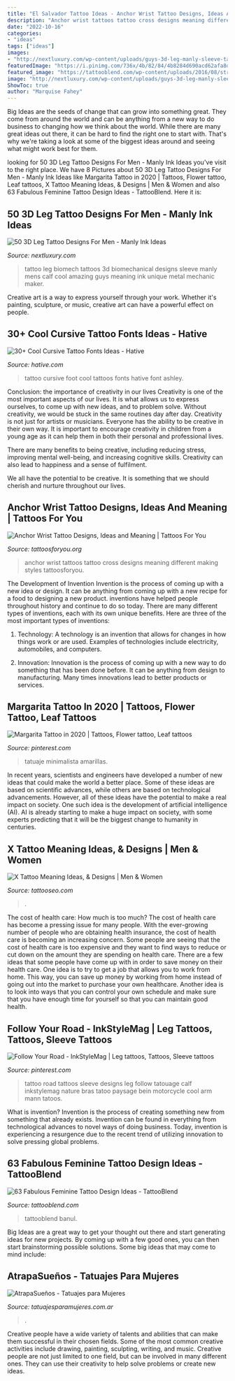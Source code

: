 ```yaml
---
title: "El Salvador Tattoo Ideas - Anchor Wrist Tattoo Designs, Ideas And Meaning"
description: "Anchor wrist tattoos tattoo cross designs meaning different making styles tattoosforyou"
date: "2022-10-16"
categories:
- "ideas"
tags: ["ideas"]
images:
- "http://nextluxury.com/wp-content/uploads/guys-3d-leg-manly-sleeve-tattoo-ideas.jpg"
featuredImage: "https://i.pinimg.com/736x/4b/82/84/4b8284d690acd62afa8d18769c9946ba.jpg"
featured_image: "https://tattooblend.com/wp-content/uploads/2016/08/strength-rose-stem-tattoo.jpg"
image: "http://nextluxury.com/wp-content/uploads/guys-3d-leg-manly-sleeve-tattoo-ideas.jpg"
ShowToc: true
author: "Marquise Fahey"
---
```



Big Ideas are the seeds of change that can grow into something great. They come from around the world and can be anything from a new way to do business to changing how we think about the world. While there are many great ideas out there, it can be hard to find the right one to start with. That's why we're taking a look at some of the biggest ideas around and seeing what might work best for them.

	

		
looking for 50 3D Leg Tattoo Designs For Men - Manly Ink Ideas you've visit to the right place. We have 8 Pictures about 50 3D Leg Tattoo Designs For Men - Manly Ink Ideas like Margarita Tattoo in 2020 | Tattoos, Flower tattoo, Leaf tattoos, X Tattoo Meaning Ideas, &amp; Designs | Men &amp; Women and also 63 Fabulous Feminine Tattoo Design Ideas - TattooBlend. Here it is:
		
    
## 50 3D Leg Tattoo Designs For Men - Manly Ink Ideas

<img loading=lazy src="http://nextluxury.com/wp-content/uploads/guys-3d-leg-manly-sleeve-tattoo-ideas.jpg" onerror="this.onerror=null;this.src='https://tse1.mm.bing.net/th?id=OIP.vuv1mY3A5_Nz5s8tgfU4eAHaKX&amp;pid=15.1';" alt="50 3D Leg Tattoo Designs For Men - Manly Ink Ideas">

_Source: nextluxury.com_

>tattoo leg biomech tattoos 3d biomechanical designs sleeve manly mens calf cool amazing guys meaning ink unique metal mechanic maker. 

	

Creative art is a way to express yourself through your work. Whether it's painting, sculpture, or music, creative art can have a powerful effect on people.

    
## 30+ Cool Cursive Tattoo Fonts Ideas - Hative

<img loading=lazy src="https://hative.com/wp-content/uploads/2014/02/cursive-tattoos/cursive-foot-tattoo-idea-17.jpg" onerror="this.onerror=null;this.src='https://tse4.mm.bing.net/th?id=OIP.R10I1YMuHs2-iP-mGuZY6QHaMX&amp;pid=15.1';" alt="30+ Cool Cursive Tattoo Fonts Ideas - Hative">

_Source: hative.com_

>tattoo cursive foot cool tattoos fonts hative font ashley. 

	

Conclusion: the importance of creativity in our lives
Creativity is one of the most important aspects of our lives. It is what allows us to express ourselves, to come up with new ideas, and to problem solve. Without creativity, we would be stuck in the same routines day after day.
Creativity is not just for artists or musicians. Everyone has the ability to be creative in their own way. It is important to encourage creativity in children from a young age as it can help them in both their personal and professional lives.

There are many benefits to being creative, including reducing stress, improving mental well-being, and increasing cognitive skills. Creativity can also lead to happiness and a sense of fulfilment.

We all have the potential to be creative. It is something that we should cherish and nurture throughout our lives.

    
## Anchor Wrist Tattoo Designs, Ideas And Meaning | Tattoos For You

<img loading=lazy src="https://www.tattoosforyou.org/wp-content/uploads/2017/09/Wrist-Anchor-Tattoos.jpg" onerror="this.onerror=null;this.src='https://tse4.mm.bing.net/th?id=OIP.pfU_wHvEymxgVEbT-pss3AHaJ3&amp;pid=15.1';" alt="Anchor Wrist Tattoo Designs, Ideas and Meaning | Tattoos For You">

_Source: tattoosforyou.org_

>anchor wrist tattoos tattoo cross designs meaning different making styles tattoosforyou. 

	

The Development of Invention
Invention is the process of coming up with a new idea or design. It can be anything from coming up with a new recipe for a food to designing a new product. inventions have helped people throughout history and continue to do so today. There are many different types of inventions, each with its own unique benefits. Here are three of the most important types of inventions:
1) Technology: A technology is an invention that allows for changes in how things work or are used. Examples of technologies include electricity, automobiles, and computers.

2) Innovation: Innovation is the process of coming up with a new way to do something that has been done before. It can be anything from design to manufacturing. Many times innovations lead to better products or services.

    
## Margarita Tattoo In 2020 | Tattoos, Flower Tattoo, Leaf Tattoos

<img loading=lazy src="https://i.pinimg.com/736x/4b/82/84/4b8284d690acd62afa8d18769c9946ba.jpg" onerror="this.onerror=null;this.src='https://tse1.mm.bing.net/th?id=OIP.oBcqJ8U6uUM1G3qkSxq3IQHaJ3&amp;pid=15.1';" alt="Margarita Tattoo in 2020 | Tattoos, Flower tattoo, Leaf tattoos">

_Source: pinterest.com_

>tatuaje minimalista amarillas. 

	

In recent years, scientists and engineers have developed a number of new ideas that could make the world a better place. Some of these ideas are based on scientific advances, while others are based on technological advancements. However, all of these ideas have the potential to make a real impact on society. One such idea is the development of artificial intelligence (AI). AI is already starting to make a huge impact on society, with some experts predicting that it will be the biggest change to humanity in centuries.

    
## X Tattoo Meaning Ideas, &amp; Designs | Men &amp; Women

<img loading=lazy src="https://www.tattooseo.com/wp-content/uploads/2017/03/X-Tattoo-Meaning-10.jpg" onerror="this.onerror=null;this.src='https://tse1.mm.bing.net/th?id=OIP.2Vya6hfo-YgVqk9rTnY8aQAAAA&amp;pid=15.1';" alt="X Tattoo Meaning Ideas, &amp; Designs | Men &amp; Women">

_Source: tattooseo.com_

>. 

	

The cost of health care: How much is too much?
The cost of health care has become a pressing issue for many people. With the ever-growing number of people who are obtaining health insurance, the cost of health care is becoming an increasing concern. Some people are seeing that the cost of health care is too expensive and they want to find ways to reduce or cut down on the amount they are spending on health care. There are a few ideas that some people have come up with in order to save money on their health care. One idea is to try to get a job that allows you to work from home. This way, you can save up money by working from home instead of going out into the market to purchase your own healthcare. Another idea is to look into ways that you can control your own schedule and make sure that you have enough time for yourself so that you can maintain good health.

    
## Follow Your Road - InkStyleMag | Leg Tattoos, Tattoos, Sleeve Tattoos

<img loading=lazy src="https://i.pinimg.com/736x/20/b0/16/20b016f38a5aff311d283e451f1730f0.jpg" onerror="this.onerror=null;this.src='https://tse1.mm.bing.net/th?id=OIP.2JejYk6P9hFLTon3ju-DRwHaL2&amp;pid=15.1';" alt="Follow Your Road - InkStyleMag | Leg tattoos, Tattoos, Sleeve tattoos">

_Source: pinterest.com_

>tattoo road tattoos sleeve designs leg follow tatouage calf inkstylemag nature bras tatoo paysage bein motorcycle cool arm mann tatoos. 

	

What is invention?
Invention is the process of creating something new from something that already exists. Invention can be found in everything from technological advances to novel ways of doing business. Today, invention is experiencing a resurgence due to the recent trend of utilizing innovation to solve pressing global problems.

    
## 63 Fabulous Feminine Tattoo Design Ideas - TattooBlend

<img loading=lazy src="https://tattooblend.com/wp-content/uploads/2016/08/strength-rose-stem-tattoo.jpg" onerror="this.onerror=null;this.src='https://tse2.mm.bing.net/th?id=OIP.bcePVXRPQL0yvfy1MqHvfQHaFT&amp;pid=15.1';" alt="63 Fabulous Feminine Tattoo Design Ideas - TattooBlend">

_Source: tattooblend.com_

>tattooblend banul. 

	

Big Ideas are a great way to get your thought out there and start generating ideas for new projects. By coming up with a few good ones, you can then start brainstorming possible solutions. Some big ideas that may come to mind include: 

    
## AtrapaSueños - Tatuajes Para Mujeres

<img loading=lazy src="https://i1.wp.com/www.tatuajesparamujeres.com.ar/wp-content/uploads/2014/11/Tatuaje-AtrapaSueños.jpg?w=720&amp;ssl=1" onerror="this.onerror=null;this.src='https://tse2.mm.bing.net/th?id=OIP.rHd77ho7zGWMBbP1SL45pwHaJ4&amp;pid=15.1';" alt="AtrapaSueños - Tatuajes para Mujeres">

_Source: tatuajesparamujeres.com.ar_

>. 

	

Creative people have a wide variety of talents and abilities that can make them successful in their chosen fields. Some of the most common creative activities include drawing, painting, sculpting, writing, and music. Creative people are not just limited to one field, but can be involved in many different ones. They can use their creativity to help solve problems or create new ideas.

